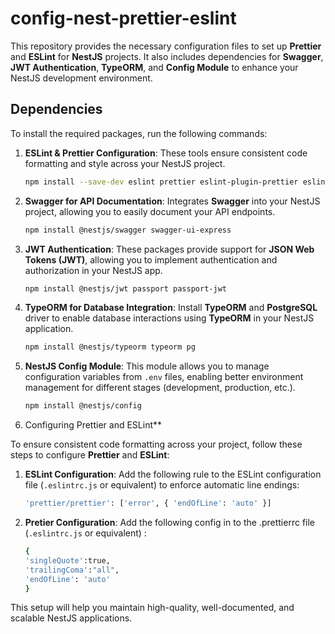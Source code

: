 # config-nest-prettier-eslint

This repository provides the necessary configuration files to set up **Prettier** and **ESLint** for **NestJS** projects. It also includes dependencies for **Swagger**, **JWT Authentication**, **TypeORM**, and **Config Module** to enhance your NestJS development environment.

## Dependencies

To install the required packages, run the following commands:

1. **ESLint & Prettier Configuration**: These tools ensure consistent code formatting and style across your NestJS project.
    ```bash
    npm install --save-dev eslint prettier eslint-plugin-prettier eslint-config-prettier
    ```

2. **Swagger for API Documentation**: Integrates **Swagger** into your NestJS project, allowing you to easily document your API endpoints.
    ```bash
    npm install @nestjs/swagger swagger-ui-express
    ```

3. **JWT Authentication**: These packages provide support for **JSON Web Tokens (JWT)**, allowing you to implement authentication and authorization in your NestJS app.
    ```bash
    npm install @nestjs/jwt passport passport-jwt
    ```

4. **TypeORM for Database Integration**: Install **TypeORM** and **PostgreSQL** driver to enable database interactions using **TypeORM** in your NestJS application.
    ```bash
    npm install @nestjs/typeorm typeorm pg
    ```

5. **NestJS Config Module**: This module allows you to manage configuration variables from `.env` files, enabling better environment management for different stages (development, production, etc.).
    ```bash
    npm install @nestjs/config
    ```
    
6. Configuring Prettier and ESLint**

To ensure consistent code formatting across your project, follow these steps to configure **Prettier** and **ESLint**:

1. **ESLint Configuration**: Add the following rule to the ESLint configuration file (`.eslintrc.js` or equivalent) to enforce automatic line endings:

   ```bash
   'prettier/prettier': ['error', { 'endOfLine': 'auto' }]

1. **Pretier Configuration**: Add the following config in to the .prettierrc file (`.eslintrc.js` or equivalent) :

   ```bash
   {
   'singleQuote':true,
   'trailingComa':"all",
   'endOfLine': 'auto'
   }


This setup will help you maintain high-quality, well-documented, and scalable NestJS applications.

